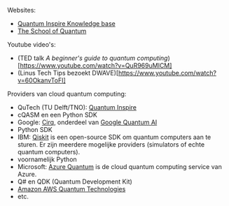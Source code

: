 Websites: 
- [Quantum Inspire Knowledge base](https://www.quantum-inspire.com/kbase)
- [The School of Quantum](https://www.qutube.nl/)

Youtube video's: 
- (TED talk *A beginner's guide to quantum computing*)[https://www.youtube.com/watch?v=QuR969uMICM]
- (Linus Tech Tips bezoekt DWAVE)[https://www.youtube.com/watch?v=60OkanvToFI]

Providers van cloud quantum computing: 
- QuTech (TU Delft/TNO): [Quantum Inspire](https://www.quantum-inspire.com/)
 - cQASM en een Python SDK
- Google: [Cirq](https://quantumai.google/cirq), onderdeel van [Google Quantum AI](https://quantumai.google/)
 - Python SDK
- IBM: [Qiskit](https://qiskit.org/) is een open-source SDK om quantum computers aan te sturen. Er zijn meerdere mogelijke providers (simulators of echte quantum computers). 
 - voornamelijk Python
- Microsoft: [Azure Quantum](https://learn.microsoft.com/en-us/azure/quantum/) is de cloud quantum computing service van Azure. 
 - Q# en QDK (Quantum Development Kit)
- [Amazon AWS Quantum Technologies](https://aws.amazon.com/products/quantum/)
- etc.

